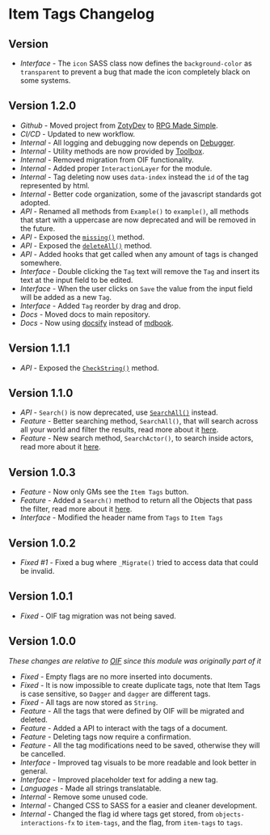 # Item Tags Changelog

## Version

- *Interface* - The `icon` SASS class now defines the `background-color` as `transparent` to prevent a bug that made the icon completely black on some systems.

## Version 1.2.0

- *Github* - Moved project from [ZotyDev](https://github.com/ZotyDev) to [RPG Made Simple](https://github.com/RPG-Made-Simple).
- *CI/CD* - Updated to new workflow.
- *Internal* - All logging and debugging now depends on [Debugger](https://foundryvtt.com/packages/debugger).
- *Internal* - Utility methods are now provided by [Toolbox](https://foundryvtt.com/packages/toolbox).
- *Internal* - Removed migration from OIF functionality.
- *Internal* - Added proper `InteractionLayer` for the module.
- *Internal* - Tag deleting now uses `data-index` instead the `id` of the tag represented by html.
- *Internal* - Better code organization, some of the javascript standards got adopted.
- *API* - Renamed all methods from `Example()` to `example()`, all methods that start with a uppercase are now deprecated and will be removed in the future.
- *API* - Exposed the [`missing()`](https://docs.rpgmadesimple.com/FVTT-ItemTags/#/apiReference/itemTags?id=missing) method.
- *API* - Exposed the [`deleteAll()`](https://docs.rpgmadesimple.com/FVTT-ItemTags/#/apiReference/itemTags?id=delete-all) method.
- *API* - Added hooks that get called when any amount of tags is changed somewhere.
- *Interface* - Double clicking the `Tag` text will remove the `Tag` and insert its text at the input field to be edited.
- *Interface* - When the user clicks on `Save` the value from the input field will be added as a new `Tag`.
- *Interface* - Added `Tag` reorder by drag and drop.
- *Docs* - Moved docs to main repository.
- *Docs* - Now using [docsify](https://docsify.js.org/#/) instead of [mdbook](https://rust-lang.github.io/mdBook/).

## Version 1.1.1

- *API* - Exposed the [`CheckString()`](https://modules.zoty.dev/itemTags/apiReference.html#check-tags-by-string) method.

## Version 1.1.0

- *API* - `Search()` is now deprecated, use [`SearchAll()`](https://modules.zoty.dev/itemTags/apiReference.html#search-all) instead.
- *Feature* - Better searching method, `SearchAll()`, that will search across all your world and filter the results, read more about it [here](https://modules.zoty.dev/itemTags/apiReference.html#search-all).
- *Feature* - New search method, `SearchActor()`, to search inside actors, read more about it [here](https://modules.zoty.dev/itemTags/apiReference.html#search-actor).

## Version 1.0.3

- *Feature* - Now only GMs see the `Item Tags` button.
- *Feature* - Added a `Search()` method to return all the Objects that pass the filter, read more about it [here](https://modules.zoty.dev/itemTags/apiReference.html#search-tags).
- *Interface* - Modified the header name from `Tags` to `Item Tags`

## Version 1.0.2

- *Fixed #1* - Fixed a bug where `_Migrate()` tried to access data that could be invalid.

## Version 1.0.1

- *Fixed* - OIF tag migration was not being saved.

## Version 1.0.0
_These changes are relative to [OIF](https://github.com/ZotyDev/objects-interactions-fx) since this module was originally part of it_

- *Fixed* - Empty flags are no more inserted into documents.
- *Fixed* - It is now impossible to create duplicate tags, note that Item Tags is case sensitive, so `Dagger` and `dagger` are different tags.
- *Fixed* - All tags are now stored as `String`.
- *Feature* - All the tags that were defined by OIF will be migrated and deleted.
- *Feature* - Added a API to interact with the tags of a document.
- *Feature* - Deleting tags now require a confirmation.
- *Feature* - All the tag modifications need to be saved, otherwise they will be cancelled.
- *Interface* - Improved tag visuals to be more readable and look better in general.
- *Interface* - Improved placeholder text for adding a new tag.
- *Languages* - Made all strings translatable.
- *Internal* - Remove some unused code.
- *Internal* - Changed CSS to SASS for a easier and cleaner development.
- *Internal* - Changed the flag id where tags get stored, from `objects-interactions-fx` to `item-tags`, and the flag, from `item-tags` to `tags`.
